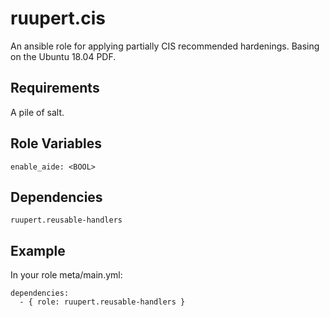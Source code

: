 ruupert.cis
===========

An ansible role for applying partially CIS recommended hardenings. Basing on the Ubuntu 18.04 PDF. 

Requirements
------------

A pile of salt.

Role Variables
--------------

    enable_aide: <BOOL>

Dependencies
------------

    ruupert.reusable-handlers

Example
-------

In your role meta/main.yml:

    dependencies:
      - { role: ruupert.reusable-handlers }

